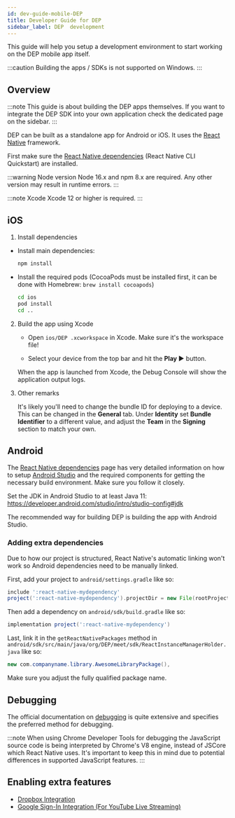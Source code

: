 ```yaml
---
id: dev-guide-mobile-DEP 
title: Developer Guide for DEP 
sidebar_label: DEP  development
---
```


This guide will help you setup a development environment to start working on the DEP  mobile app itself.

:::caution
Building the apps / SDKs is not supported on Windows.
:::

## Overview

:::note
This guide is about building the DEP  apps themselves. If you want to integrate the DEP  SDK into your own application check the dedicated page on the sidebar.
:::

DEP  can be built as a standalone app for Android or iOS. It uses the
[React Native] framework.

First make sure the [React Native dependencies] (React Native CLI Quickstart) are installed.

:::warning Node version
Node 16.x and npm 8.x are required. Any other version may result in runtime errors.
:::

:::note Xcode
Xcode 12 or higher is required.
:::

## iOS

1. Install dependencies

  - Install main dependencies:

    ```bash
    npm install
    ```

  - Install the required pods (CocoaPods must be installed first, it can
    be done with Homebrew: `brew install cocoapods`)

    ```bash
    cd ios
    pod install
    cd ..
    ```

2. Build the app using Xcode

    - Open `ios/DEP .xcworkspace` in Xcode. Make sure it's the workspace
      file!

    - Select your device from the top bar and hit the **Play ▶️** button.

    When the app is launched from Xcode, the Debug Console will show the application output
    logs.

3. Other remarks

    It's likely you'll need to change the bundle ID for deploying to a device.
    This can be changed in the **General** tab. Under **Identity** set
    **Bundle Identifier** to a different value, and adjust the **Team** in the
    **Signing** section to match your own.


## Android

The [React Native dependencies] page has very detailed information on how to
setup [Android Studio] and the required components for getting the necessary
build environment. Make sure you follow it closely.

Set the JDK in Android Studio to at least Java 11: https://developer.android.com/studio/intro/studio-config#jdk

The recommended way for building DEP  is building the app with Android Studio.

### Adding extra dependencies

Due to how our project is structured, React Native's automatic linking won't work so Android dependencies need to be manually linked.

First, add your project to `android/settings.gradle` like so:

```gradle title="android/settings.gradle"
include ':react-native-mydependency'
project(':react-native-mydependency').projectDir = new File(rootProject.projectDir, '../node_modules/@somenamespace/react-native-mydependency/android')
```

Then add a dependency on `android/sdk/build.gradle` like so:

```gradle title="android/sdk/build.gradle"
implementation project(':react-native-mydependency')
```

Last, link it in the `getReactNativePackages` method in `android/sdk/src/main/java/org/DEP/meet/sdk/ReactInstanceManagerHolder.java` like so:

```java title="android/sdk/src/main/java/org/DEP/meet/sdk/ReactInstanceManagerHolder.java"
new com.companyname.library.AwesomeLibraryPackage(),
```

Make sure you adjust the fully qualified package name.

## Debugging

The official documentation on [debugging] is quite extensive and specifies the
preferred method for debugging.

:::note
When using Chrome Developer Tools for debugging the JavaScript source
code is being interpreted by Chrome's V8 engine, instead of JSCore which React
Native uses. It's important to keep this in mind due to potential differences in
supported JavaScript features.
:::

## Enabling extra features

- [Dropbox Integration](mobile-dropbox.md)
- [Google Sign-In Integration (For YouTube Live Streaming)](mobile-google-auth.md)

[Android Studio]: https://developer.android.com/studio/index.html
[debugging]: https://facebook.github.io/react-native/docs/debugging/
[React Native]: https://facebook.github.io/react-native/
[React Native dependencies]: https://reactnative.dev/docs/environment-setup

